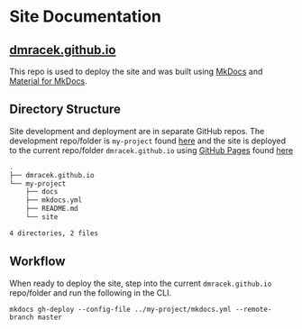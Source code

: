 # Site Documentation 

## [dmracek.github.io](https://dmracek.github.io)

This repo is used to deploy the site and was built using [MkDocs](https://www.mkdocs.org/) and [Material for MkDocs](https://squidfunk.github.io/mkdocs-material/).

## Directory Structure

Site development and deployment are in separate GitHub repos. The development repo/folder is `my-project` found [here](https://github.com/dmracek/my-project) and the site is deployed to the current repo/folder `dmracek.github.io` using [GitHub Pages](https://pages.github.com/) found [here](https://github.com/dmracek/dmracek.github.io)

```bash
.
├── dmracek.github.io
└── my-project
    ├── docs
    ├── mkdocs.yml
    ├── README.md
    └── site

4 directories, 2 files
```

## Workflow

When ready to deploy the site, step into the current `dmracek.github.io` repo/folder and run the following in the CLI.

```
mkdocs gh-deploy --config-file ../my-project/mkdocs.yml --remote-branch master
```





